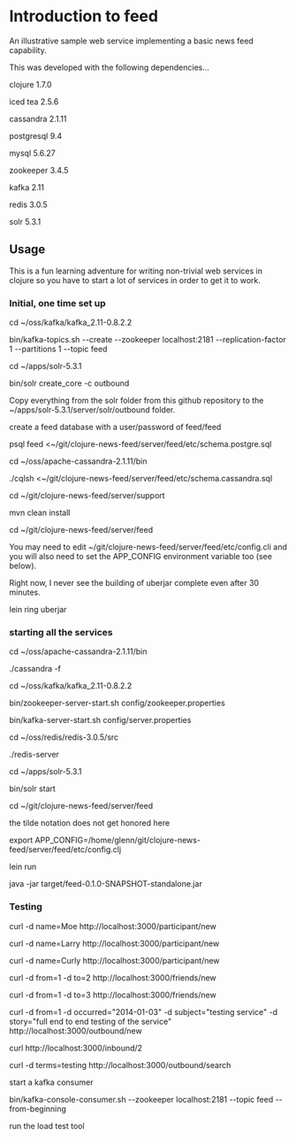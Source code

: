# Introduction to feed

An illustrative sample web service implementing a basic news feed capability.

This was developed with the following dependencies...

clojure 1.7.0

iced tea 2.5.6

cassandra 2.1.11

postgresql 9.4

mysql 5.6.27

zookeeper 3.4.5

kafka 2.11

redis 3.0.5

solr 5.3.1

## Usage

This is a fun learning adventure for writing non-trivial web services in clojure so you have to start a lot of services in order to get it to work.

### Initial, one time set up

cd ~/oss/kafka/kafka_2.11-0.8.2.2

bin/kafka-topics.sh --create --zookeeper localhost:2181 --replication-factor 1 --partitions 1 --topic feed

cd ~/apps/solr-5.3.1

bin/solr create_core -c outbound

Copy everything from the solr folder from this github repository to the ~/apps/solr-5.3.1/server/solr/outbound folder.

create a feed database with a user/password of feed/feed

psql feed <~/git/clojure-news-feed/server/feed/etc/schema.postgre.sql

cd ~/oss/apache-cassandra-2.1.11/bin

./cqlsh <~/git/clojure-news-feed/server/feed/etc/schema.cassandra.sql

cd ~/git/clojure-news-feed/server/support

mvn clean install

cd ~/git/clojure-news-feed/server/feed

You may need to edit ~/git/clojure-news-feed/server/feed/etc/config.cli 
and you will also need to set the APP_CONFIG environment variable too (see below).

Right now, I never see the building of uberjar complete even after 30 minutes.

lein ring uberjar

### starting all the services

cd ~/oss/apache-cassandra-2.1.11/bin

./cassandra -f

cd ~/oss/kafka/kafka_2.11-0.8.2.2

bin/zookeeper-server-start.sh config/zookeeper.properties

bin/kafka-server-start.sh config/server.properties

cd ~/oss/redis/redis-3.0.5/src 

./redis-server

cd ~/apps/solr-5.3.1

bin/solr start

cd ~/git/clojure-news-feed/server/feed

the tilde notation does not get honored here

export APP_CONFIG=/home/glenn/git/clojure-news-feed/server/feed/etc/config.clj

lein run

java -jar target/feed-0.1.0-SNAPSHOT-standalone.jar

### Testing

curl -d name=Moe http://localhost:3000/participant/new

curl -d name=Larry http://localhost:3000/participant/new

curl -d name=Curly http://localhost:3000/participant/new

curl -d from=1 -d to=2 http://localhost:3000/friends/new

curl -d from=1 -d to=3 http://localhost:3000/friends/new

curl -d from=1 -d occurred="2014-01-03" -d subject="testing service" -d story="full end to end testing of the service" http://localhost:3000/outbound/new

curl http://localhost:3000/inbound/2

curl -d terms=testing http://localhost:3000/outbound/search

start a kafka consumer

bin/kafka-console-consumer.sh --zookeeper localhost:2181 --topic feed --from-beginning

run the load test tool

